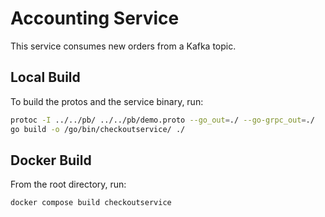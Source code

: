 # Accounting Service

This service consumes new orders from a Kafka topic.

## Local Build

To build the protos and the service binary, run:

```sh
protoc -I ../../pb/ ../../pb/demo.proto --go_out=./ --go-grpc_out=./  
go build -o /go/bin/checkoutservice/ ./
```

## Docker Build

From the root directory, run:

```sh
docker compose build checkoutservice
```
